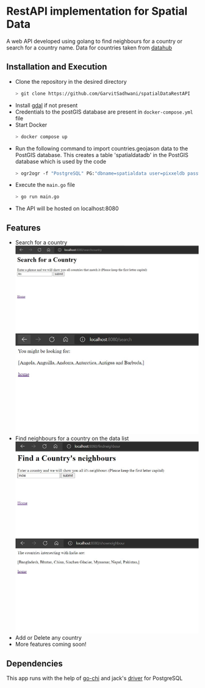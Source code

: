 # RestAPI implementation for Spatial Data
A web API developed using golang to find neighbours for a country or search for a country name.
Data for countries taken from [datahub](https://datahub.io/core/geo-countries#resource-geo-countries_zip)

## Installation and Execution
- Clone the repository in the desired directory
    ```sh
    > git clone https://github.com/GarvitSadhwani/spatialDataRestAPI
    ```    
- Install [gdal](https://gdal.org/download.html) if not present
- Credentials to the postGIS database are present in ```docker-compose.yml``` file
- Start Docker
    ```sh
    > docker compose up
    ```
- Run the following command to import countries.geojason data to the PostGIS database. This creates a table 'spatialdatadb' in the PostGIS database which is used by the code
    ```sh
    > ogr2ogr -f "PostgreSQL" PG:"dbname=spatialdata user=pixxeldb password=pixxeldb" "countries.geojson" -nln spatialdatadb -append
    ```
- Execute the ```main.go``` file
    ```sh
    > go run main.go
    ```
- The API will be hosted on localhost:8080


## Features
- Search for a country
    ![homepage](https://raw.githubusercontent.com/GarvitSadhwani/spatialDataRestAPI/main/templates/searchcountry.JPG)
    ![homepage](https://raw.githubusercontent.com/GarvitSadhwani/spatialDataRestAPI/main/templates/showcountry.JPG)
- Find neighbours for a country on the data list
    ![homepage](https://raw.githubusercontent.com/GarvitSadhwani/spatialDataRestAPI/main/templates/searchnghbr.JPG)
    ![homepage](https://raw.githubusercontent.com/GarvitSadhwani/spatialDataRestAPI/main/templates/shownghbr.JPG)
- Add or Delete any country
- More features coming soon!

## Dependencies
This app runs with the help of [go-chi](https://github.com/go-chi) and jack's [driver](https://github.com/jackc/pgx) for PostgreSQL

